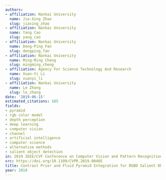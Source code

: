```yaml
---
authors:
- affiliation: Nankai University
  name: Jia-Xing Zhao
  slug: jiaxing_zhao
- affiliation: Nankai University
  name: Yang Cao
  slug: yang_cao
- affiliation: Nankai University
  name: Deng-Ping Fan
  slug: dengping_fan
- affiliation: Nankai University
  name: Ming-Ming Cheng
  slug: mingming_cheng
- affiliation: Agency For Science Technology And Research
  name: Xuan-Yi Li
  slug: xuanyi_li
- affiliation: Nankai University
  name: Le Zhang
  slug: le_zhang
date: '2019-06-15'
estimated_citations: 105
fields:
- pyramid
- rgb color model
- depth perception
- deep learning
- computer vision
- channel
- artificial intelligence
- computer science
- alternative methods
- salient object detection
in: 2019 IEEE/CVF Conference on Computer Vision and Pattern Recognition (CVPR)
src: https://doi.org/10.1109/CVPR.2019.00405
title: Contrast Prior and Fluid Pyramid Integration for RGBD Salient Object Detection
year: 2019
---
```

